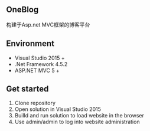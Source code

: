 
## OneBlog
构建于Asp.net MVC框架的博客平台

## Environment
  * Visual Studio 2015 +
  * .Net Framework 4.5.2
  * ASP.NET MVC 5 +

## Get started
  1. Clone repository
  2. Open solution in Visual Studio 2015
  3. Builld and run solution to load website in the browser
  4. Use admin/admin to log into website administration
